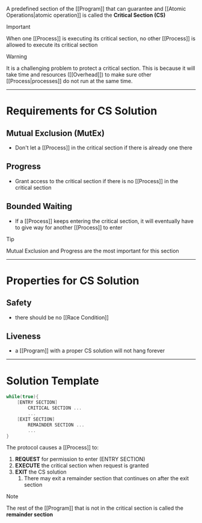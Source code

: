 A predefined section of the [[Program]] that can guarantee and [[Atomic Operations|atomic operation]] is called the **Critical Section (CS)**

> [!IMPORTANT] 
> When one [[Process]] is executing its critical section, no other [[Process]] is allowed to execute its critical section 

> [!WARNING] 
> It is a challenging problem to protect a critical section. This is because it will take time and resources ([[Overhead]]) to make sure other [[Process|processes]] do not run at the same time. 

___
# Requirements for CS Solution
## Mutual Exclusion (MutEx)
- Don't let a [[Process]] in the critical section if there is already one there

## Progress
- Grant access to the critical section if there is no [[Process]] in the critical section

## Bounded Waiting
- If a [[Process]] keeps entering the critical section, it will eventually have to give way for another [[Process]] to enter

> [!TIP]
> Mutual Exclusion and Progress are the most important for this section

___
# Properties for CS Solution
## Safety
- there should be no [[Race Condition]]

## Liveness
- a [[Program]] with a proper CS solution will not hang forever

___
# Solution Template
```C
while(true){
	[ENTRY SECTION]
		CRITICAL SECTION ...
		...
	[EXIT SECTION]
		REMAINDER SECTION ...
		...
}
```

The protocol causes a [[Process]] to:
1. **REQUEST** for permission to enter (ENTRY SECTION)
2. **EXECUTE** the critical section when request is granted
3. **EXIT** the CS solution
	1. There may exit a remainder section that continues on after the exit section

> [!NOTE]
> The rest of the [[Program]] that is not in the critical section is called the **remainder section**

